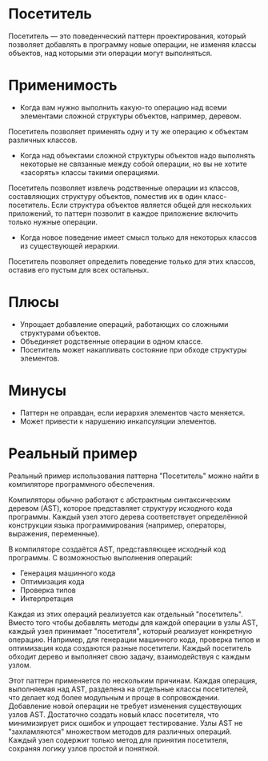 # Посетитель
Посетитель — это поведенческий паттерн проектирования, который позволяет добавлять в программу новые операции, не изменяя классы объектов, над которыми эти операции могут выполняться.

# Применимость
-  Когда вам нужно выполнить какую-то операцию над всеми элементами сложной структуры объектов, например, деревом.

Посетитель позволяет применять одну и ту же операцию к объектам различных классов.

- Когда над объектами сложной структуры объектов надо выполнять некоторые не связанные между собой операции, но вы не хотите «засорять» классы такими операциями.

Посетитель позволяет извлечь родственные операции из классов, составляющих структуру объектов, поместив их в один класс-посетитель. Если структура объектов является общей для нескольких приложений, то паттерн позволит в каждое приложение включить только нужные операции.

- Когда новое поведение имеет смысл только для некоторых классов из существующей иерархии.

Посетитель позволяет определить поведение только для этих классов, оставив его пустым для всех остальных.

# Плюсы
- Упрощает добавление операций, работающих со сложными структурами объектов.
- Объединяет родственные операции в одном классе.
- Посетитель может накапливать состояние при обходе структуры элементов.

# Минусы
- Паттерн не оправдан, если иерархия элементов часто меняется.
- Может привести к нарушению инкапсуляции элементов.

# Реальный пример
Реальный пример использования паттерна "Посетитель" можно найти в компиляторе программного обеспечения.

Компиляторы обычно работают с абстрактным синтаксическим деревом (AST), которое представляет структуру исходного кода программы. Каждый узел этого дерева соответствует определённой конструкции языка программирования (например, операторы, выражения, переменные).

В компиляторе создаётся AST, представляющее исходный код программы. С возможностью выполнения операций:
- Генерация машинного кода
- Оптимизация кода
- Проверка типов
- Интерпретация

Каждая из этих операций реализуется как отдельный "посетитель". Вместо того чтобы добавлять методы для каждой операции в узлы AST, каждый узел принимает "посетителя", который реализует конкретную операцию.
Например, для генерации машинного кода, проверка типов и оптимизация кода создаются разные посетители. Каждый посетитель обходит дерево и выполняет свою задачу, взаимодействуя с каждым узлом.

Этот паттерн применяется по нескольким причинам. Каждая операция, выполняемая над AST, разделена на отдельные классы посетителей, что делает код более модульным и проще в сопровождении. Добавление новой операции не требует изменения существующих узлов AST. Достаточно создать новый класс посетителя, что минимизирует риск ошибок и упрощает тестирование.
Узлы AST не "захламляются" множеством методов для различных операций. Каждый узел содержит только метод для принятия посетителя, сохраняя логику узлов простой и понятной.